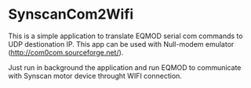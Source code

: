# SynscanCom2Wifi

This is a simple application to translate EQMOD serial com commands to UDP destionation IP. This app can be used with Null-modem emulator (http://com0com.sourceforge.net/). 

Just run in background the application and run EQMOD to communicate with Synscan motor device throught WIFI connection.

